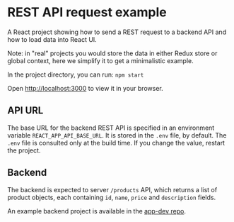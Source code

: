 # REST API request example

A React project showing how to send a REST request to a backend API and how to
load data into React UI.

Note: in "real" projects you would store the data in either Redux store or
global context, here we simplify it to get a minimalistic example.

In the project directory, you can run:
`npm start`

Open [http://localhost:3000](http://localhost:3000) to view it in your browser.

## API URL

The base URL for the backend REST API is specified in an environment
variable `REACT_APP_API_BASE_URL`. It is stored in the `.env` file, by default.
The `.env` file is consulted only at the build time. If you change the value,
restart the project.

## Backend

The backend is expected to server `/products` API, which returns a list of
product objects, each containing `id`, `name`, `price` and `description` fields.

An example backend project is available in
the [app-dev repo](https://github.com/strazdinsg/app-dev/tree/main/example-14-backend-for-react).
